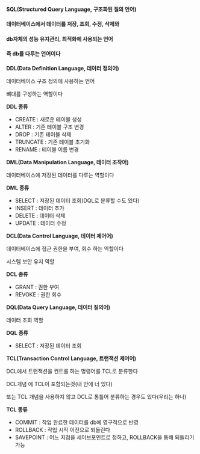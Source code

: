 #### **SQL(Structured Query Language, 구조화된 질의 언어)**

#### 데이터베이스에서 데이터를 저장, 조회, 수정, 삭제와

#### db자체의 성능 유지관리, 최적화에 사용되는 언어

#### 즉 db를 다루는 언어이다

**DDL(Data Definition Language, 데이터 정의어)**

데이터베이스 구조 정의에 사용하는 언어

뼈대를 구성하는 역할이다

**DDL 종류**

-   CREATE : 새로운 테이블 생성
-   ALTER : 기존 테이블 구조 변경
-   DROP : 기존 테이블 삭제
-   TRUNCATE : 기존 테이블 초기화
-   RENAME : 테이블 이름 변경

**DML(Data Manipulation Language, 데이터 조작어)**

데이터베이스에 저장된 데이터를 다루는 역할이다

**DML 종류**

-   SELECT : 저장된 데이터 조회(DQL로 분류할 수도 있다)
-   INSERT : 데이터 추가
-   DELETE : 데이터 삭제
-   UPDATE : 데이터 수정

**DCL(Data Control Language, 데이터 제어어)**

데이터베이스에 접근 권한을 부여, 회수 하는 역할이다

시스템 보안 유지 역할

**DCL 종류**

-   GRANT : 권한 부여
-   REVOKE : 권한 회수

**DQL(Data Query Language, 데이터 질의어)**

데이터 조회 역할

**DQL 종류**

-   SELECT : 저장된 데이터 조회

**TCL(Transaction Control Language, 트랜잭션 제어어)**

DCL에서 트랜잭션을 컨트롤 하는 명령어를 TCL로 분류한다

DCL개념 에 TCL이 포함되는것(내 안에 너 있다)

또는 TCL 개념을 사용하지 않고 DCL로 통틀어 분류하는 경우도 있다(우리는 하나)

**TCL 종류**

-   COMMIT : 작업 완료한 데이터를 db에 영구적으로 반영
-   ROLLBACK : 작업 시작 이전으로 되돌린다
-   SAVEPOINT : 어느 지점을 세이브포인트로 정하고, ROLLBACK을 통해 되돌리기 가능


